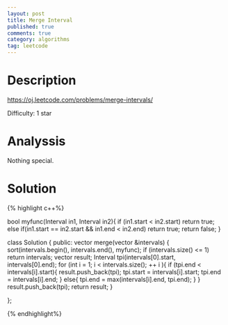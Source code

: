 ```yaml
---
layout: post
title: Merge Interval
published: true
comments: true
category: algorithms
tag: leetcode
---
```


# Description

https://oj.leetcode.com/problems/merge-intervals/

Difficulty: 1 star

# Analyssis

Nothing special.

# Solution

{% highlight c++%}

bool myfunc(Interval in1, Interval in2){
    if (in1.start < in2.start)
        return true;
    else if(in1.start == in2.start && in1.end < in2.end)
        return true;
    return false;
} 
    
class Solution {
public:
    vector<Interval> merge(vector<Interval> &intervals) {
        sort(intervals.begin(), intervals.end(), myfunc);
        if (intervals.size() <= 1)
            return intervals;
        vector<Interval> result;
        Interval tpi(intervals[0].start, intervals[0].end);
        for (int i = 1; i < intervals.size(); ++ i ){
            if (tpi.end < intervals[i].start){
                result.push_back(tpi);
                tpi.start = intervals[i].start;
                tpi.end = intervals[i].end;
            }
            else{
                tpi.end = max(intervals[i].end, tpi.end);
            }
        }
        result.push_back(tpi);
        return result;
    }   

};

{% endhighlight%}